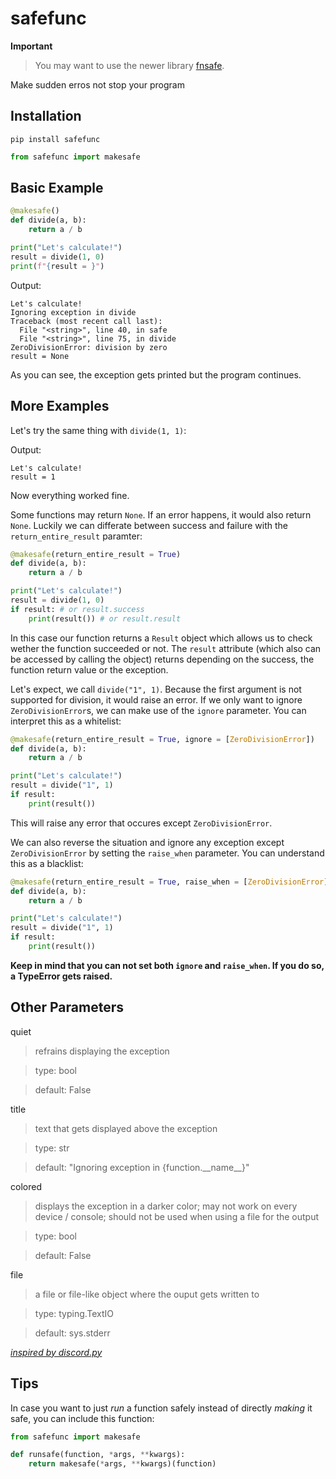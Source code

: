safefunc
========

**Important**
> You may want to use the newer library
> [fnsafe](https://pypi.org/project/fnsafe/).

Make sudden erros not stop your program


Installation
------------

`pip install safefunc`

```python
from safefunc import makesafe
```


Basic Example
-------------

```python
@makesafe()
def divide(a, b):
    return a / b

print("Let's calculate!")
result = divide(1, 0)
print(f"{result = }")
```

Output:

```
Let's calculate!
Ignoring exception in divide
Traceback (most recent call last):
  File "<string>", line 40, in safe
  File "<string>", line 75, in divide
ZeroDivisionError: division by zero
result = None
```

As you can see, the exception gets printed but
the program continues.


More Examples
-------------

Let's try the same thing with `divide(1, 1)`:

Output:

```
Let's calculate!
result = 1
```

Now everything worked fine.

Some functions may return `None`. If an error
happens, it would also return `None`. Luckily
we can differate between success and failure
with the `return_entire_result` paramter:

```python
@makesafe(return_entire_result = True)
def divide(a, b):
    return a / b

print("Let's calculate!")
result = divide(1, 0)
if result: # or result.success
    print(result()) # or result.result
```

In this case our function returns a `Result`
object which allows us to check wether the
function succeeded or not. The `result`
attribute (which also can be accessed by
calling the object) returns depending on the
success, the function return value or the
exception.

Let's expect, we call `divide("1", 1)`. Because
the first argument is not supported for
division, it would raise an error. If we only want
to ignore `ZeroDivisionError`s, we can make use of
the `ignore` parameter. You can interpret this as
a whitelist:

```python
@makesafe(return_entire_result = True, ignore = [ZeroDivisionError])
def divide(a, b):
    return a / b

print("Let's calculate!")
result = divide("1", 1)
if result:
    print(result())
```

This will raise any error that occures except
`ZeroDivisionError`.

We can also reverse the situation and ignore
any exception except `ZeroDivisionError` by
setting the `raise_when` parameter. You can
understand this as a blacklist:

```python
@makesafe(return_entire_result = True, raise_when = [ZeroDivisionError])
def divide(a, b):
    return a / b

print("Let's calculate!")
result = divide("1", 1)
if result:
    print(result())
```

<b>Keep in mind that you can not set both
`ignore` and `raise_when`. If you do
so, a TypeError gets raised.</b>


Other Parameters
----------------

quiet

> refrains displaying the exception

> type: bool

> default: False

title

> text that gets displayed above the exception

> type: str

> default: "Ignoring exception in {function.\_\_name\_\_}"

colored

> displays the exception in a darker color;
> may not work on every device / console;
> should not be used when using a file for the output

> type: bool

> default: False

file

> a file or file-like object where the ouput gets written to

> type: typing.TextIO

> default: sys.stderr


*[inspired by discord.py](https://github.com/Rapptz/discord.py/blob/master/discord/client.py#L405-L415)*


Tips
----

In case you want to just *run* a function safely
instead of directly *making* it safe, you can
include this function:

```python
from safefunc import makesafe

def runsafe(function, *args, **kwargs):
    return makesafe(*args, **kwargs)(function)
```
